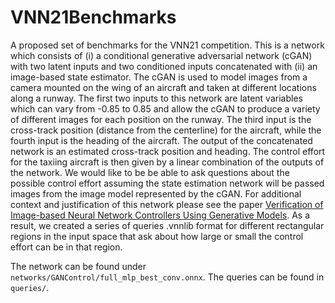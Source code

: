 # VNN21Benchmarks
A proposed set of benchmarks for the VNN21 competition. This is a network which consists of (i) a conditional generative adversarial network (cGAN) with two latent inputs and two conditioned inputs concatenated with (ii) an image-based state estimator. The cGAN is used to model images from a camera mounted on the wing of an aircraft and taken at different locations along a runway. The first two inputs to this network are latent variables which can vary from -0.85 to 0.85 and allow the cGAN to produce a variety of different images for each position on the runway. The third input is the cross-track position (distance from the centerline) for the aircraft, while the fourth input is the heading of the aircraft. The output of the concatenated network is an estimated cross-track position and heading. The control effort for the taxiing aircraft is then given by a linear combination of the outputs of the network. We would like to be be able to ask questions about the possible control effort assuming the state estimation network will be passed images from the  image model represented by the cGAN. For additional context and justification of this network please see the paper [Verification of Image-based Neural Network Controllers Using Generative Models](https://arxiv.org/abs/2105.07091). As a result, we created a series of queries .vnnlib format for different rectangular regions in the  input space that ask about how large or small the control effort can be in that region.

The network can be found under `networks/GANControl/full_mlp_best_conv.onnx`. The queries can be found in `queries/`.
